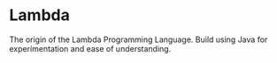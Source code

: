 # Lambda

The origin of the Lambda Programming Language. Build using Java for experimentation and ease of understanding.

